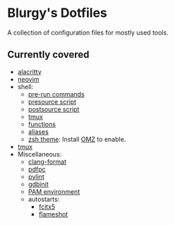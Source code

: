 # Blurgy's Dotfiles

A collection of configuration files for mostly used tools.

## Currently covered

- [alacritty](./.config/alacritty/alacritty.yml)
- [neovim](./.config/nvim/init.vim)
- shell:
  - [pre-run commands](./.shrc)
  - [presource script](./.shpresource)
  - [postsource script](./.shpostsource)
  - [tmux](./.shtmux)
  - [functions](./.shfns)
  - [aliases](./.shaliases)
  - [zsh theme](./.zsh-theme):
    Install [OMZ](https://github.com/ohmyzsh/ohmyzsh) to enable.
- [tmux](./.config/tmux/tmux.conf)
- Miscellaneous:
  - [clang-format](./.clang-format)
  - [pdfpc](./.config/pdfpc/pdfpcrc)
  - [pylint](./.pylintrc)
  - [gdbinit](./.gdbinit)
  - [PAM environment](./.config/pam/env.conf)
  - autostarts:
    - [fcitx5](./.config/autostart/fcitx5.desktop)
    - [flameshot](./.config/autostart/Flameshot.desktop)
